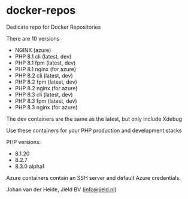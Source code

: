 # docker-repos

Dedicate repo for Docker Repositories

There are 10 versions

* NGINX (azure)
* PHP 8.1 cli (latest, dev)
* PHP 8.1 fpm (latest, dev)
* PHP 8.1 nginx (for azure)
* PHP 8.2 cli (latest, dev)
* PHP 8.2 fpm (latest, dev)
* PHP 8.2 nginx (for azure)
* PHP 8.3 cli (latest, dev)
* PHP 8.3 fpm (latest, dev)
* PHP 8.3 nginx (for azure)

The dev containers are the same as the latest, but only include Xdebug

Use these containers for your PHP production and development stacks

PHP versions: 

- 8.1.20
- 8.2.7
- 8.3.0 alpha1

Azure containers contain an SSH server and default Azure credentials.

Johan van der Heide, Jield BV (info@jield.nl)